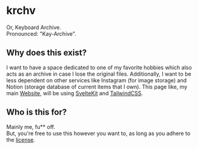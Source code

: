 # krchv

Or, Keyboard Archive.\
Pronounced: "Kay-Archive".

## Why does this exist?

I want to have a space dedicated to one of my favorite hobbies which also acts as an archive in case I lose the original files. Additionally, I want to be less dependent on other services like Instagram (for image storage) and Notion (storage database of current items that I own).
This page like, my main [Website](https://logolicusz.com), will be using [SvelteKit](https://svelte.dev) and [TailwindCSS](https://tailwindcss.com).

## Who is this for?

Mainly me, fu\*\* off.\
But, you're free to use this however you want to, as long as you adhere to the [license](./LICENSE).
